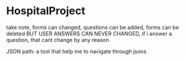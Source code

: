 # HospitalProject
take note, forms can changed, questions can be added, forms can be deleted BUT USER ANSWERS CAN NEVER CHANGED, if 
i answer a question, that cant change by any reason

JSON path: a tool that help me to navigate through jsons